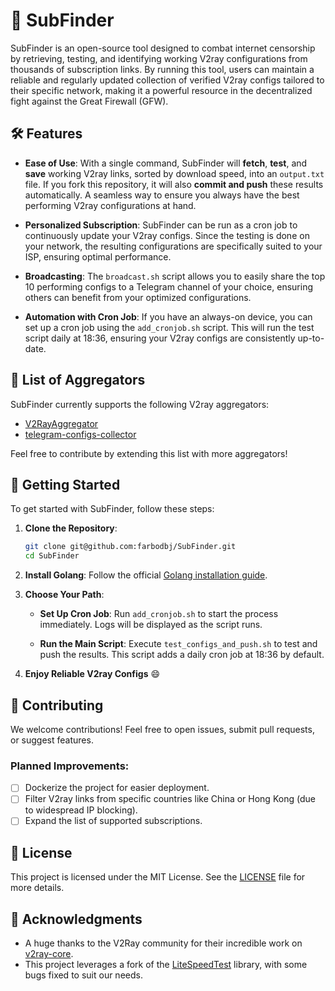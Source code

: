 # 📡 SubFinder

SubFinder is an open-source tool designed to combat internet censorship by retrieving, testing, and identifying working V2ray configurations from thousands of subscription links. By running this tool, users can maintain a reliable and regularly updated collection of verified V2ray configs tailored to their specific network, making it a powerful resource in the decentralized fight against the Great Firewall (GFW).

## 🛠️ Features

* **Ease of Use**: With a single command, SubFinder will **fetch**, **test**, and **save** working V2ray links, sorted by download speed, into an `output.txt` file. If you fork this repository, it will also **commit and push** these results automatically. A seamless way to ensure you always have the best performing V2ray configurations at hand.

* **Personalized Subscription**: SubFinder can be run as a cron job to continuously update your V2ray configs. Since the testing is done on your network, the resulting configurations are specifically suited to your ISP, ensuring optimal performance.

* **Broadcasting**: The `broadcast.sh` script allows you to easily share the top 10 performing configs to a Telegram channel of your choice, ensuring others can benefit from your optimized configurations.

* **Automation with Cron Job**: If you have an always-on device, you can set up a cron job using the `add_cronjob.sh` script. This will run the test script daily at 18:36, ensuring your V2ray configs are consistently up-to-date.

## 📃 List of Aggregators

SubFinder currently supports the following V2ray aggregators:

* [V2RayAggregator](https://github.com/mahdibland/V2RayAggregator)
* [telegram-configs-collector](https://github.com/soroushmirzaei/telegram-configs-collector)

Feel free to contribute by extending this list with more aggregators!

## 🚀 Getting Started

To get started with SubFinder, follow these steps:

1. **Clone the Repository**:
    ```sh
    git clone git@github.com:farbodbj/SubFinder.git
    cd SubFinder
    ```

2. **Install Golang**:
    Follow the official [Golang installation guide](https://go.dev/doc/install).

3. **Choose Your Path**:

    - **Set Up Cron Job**: 
        Run `add_cronjob.sh` to start the process immediately. Logs will be displayed as the script runs.
    
    - **Run the Main Script**:
        Execute `test_configs_and_push.sh` to test and push the results. This script adds a daily cron job at 18:36 by default.

4. **Enjoy Reliable V2ray Configs** 😄

## 🤝 Contributing

We welcome contributions! Feel free to open issues, submit pull requests, or suggest features.

### Planned Improvements:

- [ ] Dockerize the project for easier deployment.
- [ ] Filter V2ray links from specific countries like China or Hong Kong (due to widespread IP blocking).
- [ ] Expand the list of supported subscriptions.

## 📄 License

This project is licensed under the MIT License. See the [LICENSE](LICENSE) file for more details.

## 🌟 Acknowledgments

* A huge thanks to the V2Ray community for their incredible work on [v2ray-core](https://github.com/v2ray/v2ray-core).
* This project leverages a fork of the [LiteSpeedTest](https://github.com/xxf098/LiteSpeedTest) library, with some bugs fixed to suit our needs.
